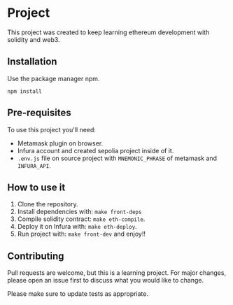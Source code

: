 # Project

This project was created to keep learning ethereum development with solidity and web3.

## Installation

Use the package manager npm.

```node
npm install
```

## Pre-requisites

To use this project you'll need:
* Metamask plugin on browser.
* Infura account and created sepolia project inside of it.
* `.env.js` file on source project with `MNEMONIC_PHRASE` of metamask and `INFURA_API`.

## How to use it

1. Clone the repository.
1. Install dependencies with: `make front-deps`
1. Compile solidity contract: `make eth-compile`.
1. Deploy it on Infura with: `make eth-deploy`.
1. Run project with: `make front-dev` and enjoy!!

## Contributing

Pull requests are welcome, but this is a learning project. For major changes, please open an issue first
to discuss what you would like to change.

Please make sure to update tests as appropriate.
